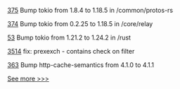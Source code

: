 
[375](https://github.com/hyperledger-labs/weaver-dlt-interoperability/pull/375) Bump tokio from 1.8.4 to 1.18.5 in /common/protos-rs

[374](https://github.com/hyperledger-labs/weaver-dlt-interoperability/pull/374) Bump tokio from 0.2.25 to 1.18.5 in /core/relay

[53](https://github.com/hyperledger-labs/yui-corda-ibc/pull/53) Bump tokio from 1.21.2 to 1.24.2 in /rust

[3514](https://github.com/hyperledger/aries-framework-go/pull/3514) fix: prexexch - contains check on filter

[363](https://github.com/hyperledger-labs/fabric-operations-console/pull/363) Bump http-cache-semantics from 4.1.0 to 4.1.1


[See more >>>](https://start-here.hyperledger.org/pull-requests)
